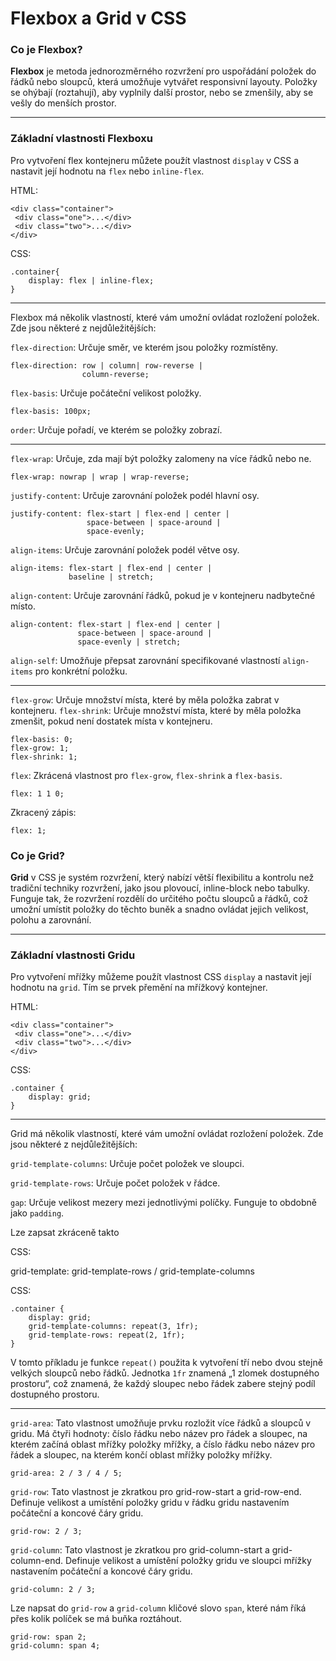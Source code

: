 
# Flexbox a Grid v CSS


### Co je Flexbox?
    
**Flexbox** je metoda jednorozměrného rozvržení pro uspořádání položek do řádků nebo sloupců, která umožňuje vytvářet responsivní layouty. Položky se ohýbají (roztahují), aby vyplnily další prostor, nebo se zmenšily, aby se vešly do menších prostor. 

---

### Základní vlastnosti Flexboxu

 Pro vytvoření flex kontejneru můžete použít vlastnost `display` v CSS a nastavit její hodnotu na `flex` nebo `inline-flex`.
 
HTML:

    <div class="container">
     <div class="one">...</div>
	 <div class="two">...</div>
    </div>

CSS:

    .container{
	    display: flex | inline-flex;
    }

   ---
   
   Flexbox má několik vlastností, které vám umožní ovládat rozložení položek. Zde jsou některé z nejdůležitějších:

`flex-direction`: Určuje směr, ve kterém jsou položky rozmístěny.

    flex-direction: row | column| row-reverse |
				    column-reverse;

`flex-basis`: Určuje počáteční velikost položky.

    flex-basis: 100px;
    
 `order`: Určuje pořadí, ve kterém se položky zobrazí.


---

`flex-wrap`: Určuje, zda mají být položky zalomeny na více řádků nebo ne.

    flex-wrap: nowrap | wrap | wrap-reverse;

`justify-content`: Určuje zarovnání položek podél hlavní osy.

    justify-content: flex-start | flex-end | center |
				     space-between | space-around |
				     space-evenly;

`align-items`: Určuje zarovnání položek podél větve osy.

    align-items: flex-start | flex-end | center |
				 baseline | stretch;

`align-content`: Určuje zarovnání řádků, pokud je v kontejneru nadbytečné místo.

    align-content: flex-start | flex-end | center |
				   space-between | space-around |
				   space-evenly | stretch;

`align-self`: Umožňuje přepsat zarovnání specifikované vlastností  `align-items`  pro konkrétní položku.


---


`flex-grow`: Určuje množství místa, které by měla položka zabrat v kontejneru.
`flex-shrink`: Určuje množství místa, které by měla položka zmenšit, pokud není dostatek místa v kontejneru.

    flex-basis: 0;
    flex-grow: 1;
    flex-shrink: 1;

`flex`: Zkrácená vlastnost pro  `flex-grow`,  `flex-shrink`  a  `flex-basis`.

    flex: 1 1 0;

Zkracený zápis:

    flex: 1;


### Co je Grid?
    
**Grid** v CSS je systém rozvržení, který nabízí větší flexibilitu a kontrolu než tradiční techniky rozvržení, jako jsou plovoucí, inline-block nebo tabulky. Funguje tak, že rozvržení rozdělí do určitého počtu sloupců a řádků, což umožní umístit položky do těchto buněk a snadno ovládat jejich velikost, polohu a zarovnání.

---

### Základní vlastnosti Gridu

 Pro vytvoření mřížky můžeme použít vlastnost CSS `display` a nastavit její hodnotu na `grid`. Tím se prvek přemění na mřížkový kontejner.
 
HTML:

    <div class="container">
     <div class="one">...</div>
	 <div class="two">...</div>
    </div>

CSS:

    .container {
        display: grid;
    }


---
   
Grid má několik vlastností, které vám umožní ovládat rozložení položek. Zde jsou některé z nejdůležitějších:

`grid-template-columns`: Určuje počet položek ve sloupci.

`grid-template-rows`: Určuje počet položek v řádce.

`gap`: Určuje velikost mezery mezi jednotlivými políčky. Funguje to obdobně jako `padding`.

Lze zapsat zkráceně takto

CSS: 


 grid-template: grid-template-rows / grid-template-columns

CSS:

    .container {
        display: grid;
        grid-template-columns: repeat(3, 1fr);
        grid-template-rows: repeat(2, 1fr);    
    }



V tomto příkladu je funkce `repeat()` použita k vytvoření tří nebo dvou stejně velkých sloupců nebo řádků. Jednotka `1fr` znamená „1 zlomek dostupného prostoru“, což znamená, že každý sloupec nebo řádek zabere stejný podíl dostupného prostoru.


---

`grid-area`: Tato vlastnost umožňuje prvku rozložit více řádků a sloupců v gridu. Má čtyři hodnoty: číslo řádku nebo název pro řádek a sloupec, na kterém začíná oblast mřížky položky mřížky, a číslo řádku nebo název pro řádek a sloupec, na kterém končí oblast mřížky položky mřížky.

    grid-area: 2 / 3 / 4 / 5;

`grid-row`: Tato vlastnost je zkratkou pro grid-row-start a grid-row-end. Definuje velikost a umístění položky gridu v řádku gridu nastavením počáteční a koncové čáry gridu.

    grid-row: 2 / 3;
				    

`grid-column`: Tato vlastnost je zkratkou pro grid-column-start a grid-column-end. Definuje velikost a umístění položky gridu ve sloupci mřížky nastavením počáteční a koncové čáry gridu.

    grid-column: 2 / 3;
				
Lze napsat do `grid-row` a `grid-column` kličové slovo `span`, které nám říká přes kolik políček se má buňka roztáhout.

    grid-row: span 2;
    grid-column: span 4;


